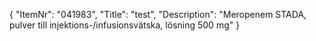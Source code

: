{
  "ItemNr": "041983",
  "Title": "test",
  "Description": "Meropenem STADA, pulver till injektions-/infusionsvätska, lösning 500 mg"
}
